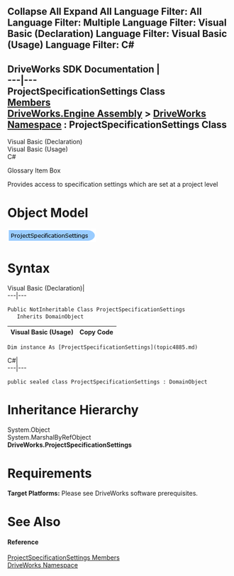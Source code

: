 Collapse All Expand All Language Filter: All  Language Filter: Multiple  Language Filter: Visual Basic (Declaration) Language Filter: Visual Basic (Usage) Language Filter: C#  
---  
DriveWorks SDK Documentation  |   
---|---  
ProjectSpecificationSettings Class   
[Members](topic4886.md)   
[DriveWorks.Engine Assembly](topic2156.md) > [DriveWorks Namespace](topic2159.md) : ProjectSpecificationSettings Class  
---  
  
Visual Basic (Declaration)    
Visual Basic (Usage)    
C# 

Glossary Item Box

Provides access to specification settings which are set at a project level 

# Object Model

![](dotnetdiagramimages/image241.png)

# Syntax

Visual Basic (Declaration)|   
---|---  
      
    
    Public NotInheritable Class ProjectSpecificationSettings 
       Inherits DomainObject  
  
Visual Basic (Usage)| Copy Code  
---|---  
      
    
    Dim instance As [ProjectSpecificationSettings](topic4885.md)  
  
C#|   
---|---  
      
    
    public sealed class ProjectSpecificationSettings : DomainObject   
  
# Inheritance Hierarchy

System.Object  
System.MarshalByRefObject  
**DriveWorks.ProjectSpecificationSettings**  


# Requirements

**Target Platforms:** Please see DriveWorks software prerequisites.

# See Also

#### Reference

[ProjectSpecificationSettings Members](topic4886.md)   
[DriveWorks Namespace](topic2159.md)


